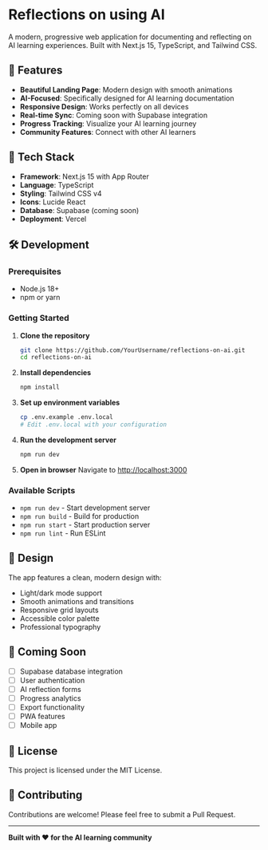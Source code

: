 # Reflections on using AI

A modern, progressive web application for documenting and reflecting on AI learning experiences. Built with Next.js 15, TypeScript, and Tailwind CSS.

## 🎯 Features

- **Beautiful Landing Page**: Modern design with smooth animations
- **AI-Focused**: Specifically designed for AI learning documentation
- **Responsive Design**: Works perfectly on all devices
- **Real-time Sync**: Coming soon with Supabase integration
- **Progress Tracking**: Visualize your AI learning journey
- **Community Features**: Connect with other AI learners

## 🚀 Tech Stack

- **Framework**: Next.js 15 with App Router
- **Language**: TypeScript
- **Styling**: Tailwind CSS v4
- **Icons**: Lucide React
- **Database**: Supabase (coming soon)
- **Deployment**: Vercel

## 🛠️ Development

### Prerequisites

- Node.js 18+
- npm or yarn

### Getting Started

1. **Clone the repository**
   ```bash
   git clone https://github.com/YourUsername/reflections-on-ai.git
   cd reflections-on-ai
   ```

2. **Install dependencies**
   ```bash
   npm install
   ```

3. **Set up environment variables**
   ```bash
   cp .env.example .env.local
   # Edit .env.local with your configuration
   ```

4. **Run the development server**
   ```bash
   npm run dev
   ```

5. **Open in browser**
   Navigate to [http://localhost:3000](http://localhost:3000)

### Available Scripts

- `npm run dev` - Start development server
- `npm run build` - Build for production
- `npm run start` - Start production server
- `npm run lint` - Run ESLint

## 🎨 Design

The app features a clean, modern design with:
- Light/dark mode support
- Smooth animations and transitions
- Responsive grid layouts
- Accessible color palette
- Professional typography

## 🔮 Coming Soon

- [ ] Supabase database integration
- [ ] User authentication
- [ ] AI reflection forms
- [ ] Progress analytics
- [ ] Export functionality
- [ ] PWA features
- [ ] Mobile app

## 📝 License

This project is licensed under the MIT License.

## 🤝 Contributing

Contributions are welcome! Please feel free to submit a Pull Request.

---

**Built with ❤️ for the AI learning community**
